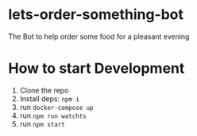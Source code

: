 # lets-order-something-bot
The Bot to help order some food for a pleasant evening

# How to start Development
1. Clone the repo
2. Install deps: `npm i`
3. run `docker-compose up`
4. run `npm run watchts`
5. run `npm start`
